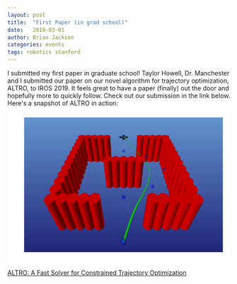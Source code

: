 ```yaml
---
layout: post
title:  "First Paper (in grad school)"
date:   2019-03-01
author: Brian Jackson
categories: events
tags: robotics stanford
---
```


I submitted my first paper in graduate school! Taylor Howell, Dr. Manchester and I submitted our paper on our novel algorithm for trajectory optimization, ALTRO, to IROS 2019. It feels great to have a paper (finally) out the door and hopefully more to quickly follow. Check out our submission in the link below. Here's a snapshot of ALTRO in action:

![maze](/assets/maze_v2.gif)

[ALTRO: A Fast Solver for Constrained Trajectory Optimization](/assets/ALTRO.pdf)
